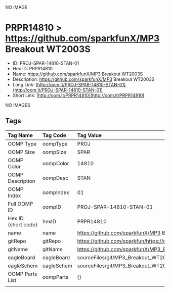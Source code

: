 


  
NO IMAGE  
# PRPR14810 > https://github.com/sparkfunX/MP3 Breakout WT2003S

- ID: PROJ-SPAR-14810-STAN-01
- Hex ID: PRPR14810
- Name: https://github.com/sparkfunX/MP3 Breakout WT2003S
- Description: https://github.com/sparkfunX/MP3 Breakout WT2003S
- Long Link: [http://oom.lt/PROJ-SPAR-14810-STAN-01](http://oom.lt/PROJ-SPAR-14810-STAN-01)
- Short Link: [http://oom.lt/PRPR14810](http://oom.lt/PRPR14810)
  
NO IMAGES  
## Tags
  

|Tag Name|Tag Code|Tag Value|
| :--- | :--- | :--- |
|OOMP Type|oompType|PROJ|
|OOMP Size|oompSize|SPAR|
|OOMP Color|oompColor|14810|
|OOMP Description|oompDesc|STAN|
|OOMP Index|oompIndex|01|
|Full OOMP ID|oompID|PROJ-SPAR-14810-STAN-01|
|Hex ID (short code)|hexID|PRPR14810|
|name|name|https://github.com/sparkfunX/MP3 Breakout WT2003S|
|gitRepo|gitRepo|https://github.com/sparkfun/https://github.com/sparkfunX/MP3_Breakout_WT2003S|
|gitName|gitName|https://github.com/sparkfunX/MP3_Breakout_WT2003S|
|eagleBoard|eagleBoard|sourceFiles/git/MP3_Breakout_WT2003S/Hardware/MP3 Breakout.brd|
|eagleSchem|eagleSchem|sourceFiles/git/MP3_Breakout_WT2003S/Hardware/MP3 Breakout.sch|
|OOMP Parts List|oompParts|{}|
||||
